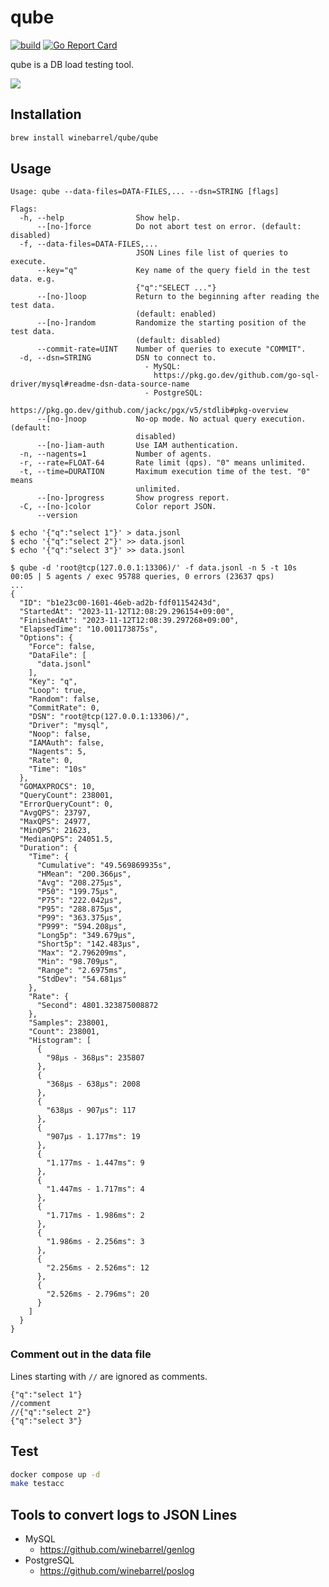# qube

[![build](https://github.com/winebarrel/qube/actions/workflows/test.yml/badge.svg)](https://github.com/winebarrel/qube/actions/workflows/test.yml)
[![Go Report Card](https://goreportcard.com/badge/github.com/winebarrel/qube)](https://goreportcard.com/report/github.com/winebarrel/qube)

qube is a DB load testing tool.

![](https://github.com/user-attachments/assets/ad0078d7-ec2d-4976-b0c3-836e05e557db)

## Installation

```sh
brew install winebarrel/qube/qube
```

## Usage

```
Usage: qube --data-files=DATA-FILES,... --dsn=STRING [flags]

Flags:
  -h, --help                Show help.
      --[no-]force          Do not abort test on error. (default: disabled)
  -f, --data-files=DATA-FILES,...
                            JSON Lines file list of queries to execute.
      --key="q"             Key name of the query field in the test data. e.g.
                            {"q":"SELECT ..."}
      --[no-]loop           Return to the beginning after reading the test data.
                            (default: enabled)
      --[no-]random         Randomize the starting position of the test data.
                            (default: disabled)
      --commit-rate=UINT    Number of queries to execute "COMMIT".
  -d, --dsn=STRING          DSN to connect to.
                              - MySQL:
                                https://pkg.go.dev/github.com/go-sql-driver/mysql#readme-dsn-data-source-name
                              - PostgreSQL:
                                https://pkg.go.dev/github.com/jackc/pgx/v5/stdlib#pkg-overview
      --[no-]noop           No-op mode. No actual query execution. (default:
                            disabled)
      --[no-]iam-auth       Use IAM authentication.
  -n, --nagents=1           Number of agents.
  -r, --rate=FLOAT-64       Rate limit (qps). "0" means unlimited.
  -t, --time=DURATION       Maximum execution time of the test. "0" means
                            unlimited.
      --[no-]progress       Show progress report.
  -C, --[no-]color          Color report JSON.
      --version
```

```
$ echo '{"q":"select 1"}' > data.jsonl
$ echo '{"q":"select 2"}' >> data.jsonl
$ echo '{"q":"select 3"}' >> data.jsonl

$ qube -d 'root@tcp(127.0.0.1:13306)/' -f data.jsonl -n 5 -t 10s
00:05 | 5 agents / exec 95788 queries, 0 errors (23637 qps)
...
{
  "ID": "b1e23c00-1601-46eb-ad2b-fdf01154243d",
  "StartedAt": "2023-11-12T12:08:29.296154+09:00",
  "FinishedAt": "2023-11-12T12:08:39.297268+09:00",
  "ElapsedTime": "10.001173875s",
  "Options": {
    "Force": false,
    "DataFile": [
      "data.jsonl"
    ],
    "Key": "q",
    "Loop": true,
    "Random": false,
    "CommitRate": 0,
    "DSN": "root@tcp(127.0.0.1:13306)/",
    "Driver": "mysql",
    "Noop": false,
    "IAMAuth": false,
    "Nagents": 5,
    "Rate": 0,
    "Time": "10s"
  },
  "GOMAXPROCS": 10,
  "QueryCount": 238001,
  "ErrorQueryCount": 0,
  "AvgQPS": 23797,
  "MaxQPS": 24977,
  "MinQPS": 21623,
  "MedianQPS": 24051.5,
  "Duration": {
    "Time": {
      "Cumulative": "49.569869935s",
      "HMean": "200.366µs",
      "Avg": "208.275µs",
      "P50": "199.75µs",
      "P75": "222.042µs",
      "P95": "288.875µs",
      "P99": "363.375µs",
      "P999": "594.208µs",
      "Long5p": "349.679µs",
      "Short5p": "142.483µs",
      "Max": "2.796209ms",
      "Min": "98.709µs",
      "Range": "2.6975ms",
      "StdDev": "54.681µs"
    },
    "Rate": {
      "Second": 4801.323875008872
    },
    "Samples": 238001,
    "Count": 238001,
    "Histogram": [
      {
        "98µs - 368µs": 235807
      },
      {
        "368µs - 638µs": 2008
      },
      {
        "638µs - 907µs": 117
      },
      {
        "907µs - 1.177ms": 19
      },
      {
        "1.177ms - 1.447ms": 9
      },
      {
        "1.447ms - 1.717ms": 4
      },
      {
        "1.717ms - 1.986ms": 2
      },
      {
        "1.986ms - 2.256ms": 3
      },
      {
        "2.256ms - 2.526ms": 12
      },
      {
        "2.526ms - 2.796ms": 20
      }
    ]
  }
}
```

### Comment out in the data file

Lines starting with `//` are ignored as comments.

```
{"q":"select 1"}
//comment
//{"q":"select 2"}
{"q":"select 3"}
```

## Test

```sh
docker compose up -d
make testacc
```

## Tools to convert logs to JSON Lines
* MySQL
    * https://github.com/winebarrel/genlog
* PostgreSQL
    * https://github.com/winebarrel/poslog
